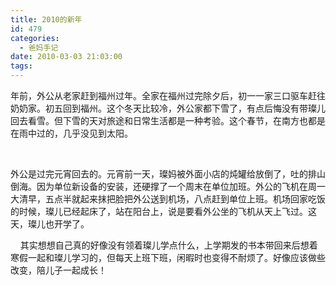 ```yaml
---
title: 2010的新年
id: 479
categories:
  - 爸妈手记
date: 2010-03-03 21:03:00
tags:
---
```


年前，外公从老家赶到福州过年。全家在福州过完除夕后，初一一家三口驱车赶往奶奶家。初五回到福州。这个冬天比较冷，外公家都下雪了，有点后悔没有带璨儿回去看雪。但下雪的天对旅途和日常生活都是一种考验。这个春节，在南方也都是在雨中过的，几乎没见到太阳。

&nbsp;&nbsp;&nbsp;

外公是过完元宵回去的。元宵前一天，璨妈被外面小店的炖罐给放倒了，吐的排山倒海。因为单位新设备的安装，还硬撑了一个周末在单位加班。外公的飞机在周一
大清早，五点半就起来抹把脸把外公送到机场，八点赶到单位上班。机场回家吃饭的时候，璨儿已经起床了，站在阳台上，说是要看外公坐的飞机从天上飞过。这
天，璨儿也开学了。

&nbsp;&nbsp;&nbsp; 其实想想自己真的好像没有领着璨儿学点什么，上学期发的书本带回来后想着寒假一起和璨儿学习的，但每天上班下班，闲暇时也变得不耐烦了。好像应该做些改变，陪儿子一起成长！